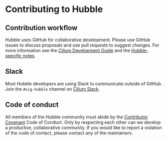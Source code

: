 # Contributing to Hubble

## Contribution workflow

Hubble uses GitHub for collaborative development. Please use GitHub issues to
discuss proposals and use pull requests to suggest changes. For more information
see the [Cilium Development
Guide](https://docs.cilium.io/en/latest/contributing/development/) and the
[Hubble-specific
notes](https://docs.cilium.io/en/latest/contributing/development/hubble/).

## Slack

Most Hubble developers are using Slack to communicate outside of GitHub. Join
the `#sig-hubble` channel on
[Cilium Slack](https://cilium.slack.com/archives/CQRL25N0N).

## Code of conduct

All members of the Hubble community must abide by the [Contributor
Covenant](https://www.contributor-covenant.org/version/1/4/code-of-conduct)
Code of Conduct. Only by respecting each other can we develop a productive,
collaborative community. If you would like to report a violation of the code of
contact, please contact any of the maintainers.
